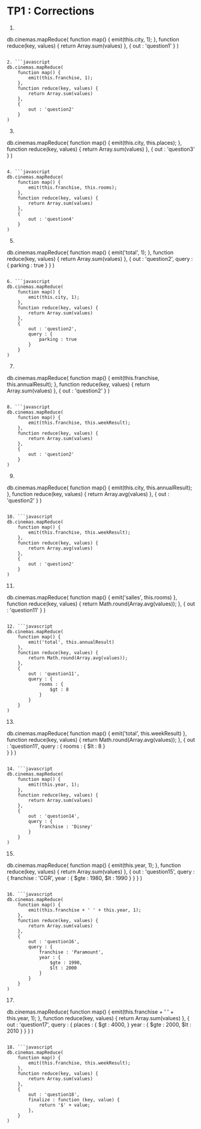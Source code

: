 # TP1 : Corrections

1. ```javascript
db.cinemas.mapReduce(
    function map() {
        emit(this.city, 1);
    },
    function reduce(key, values) {
        return Array.sum(values)
    },
    {
        out : 'question1'
    }
)
```

2. ```javascript
db.cinemas.mapReduce(
    function map() {
        emit(this.franchise, 1);
    },
    function reduce(key, values) {
        return Array.sum(values)
    },
    {
        out : 'question2'
    }
)
```

3. ```javascript
db.cinemas.mapReduce(
    function map() {
        emit(this.city, this.places);
    },
    function reduce(key, values) {
        return Array.sum(values)
    },
    {
        out : 'question3'
    }
)
```

4. ```javascript
db.cinemas.mapReduce(
    function map() {
        emit(this.franchise, this.rooms);
    },
    function reduce(key, values) {
        return Array.sum(values)
    },
    {
        out : 'question4'
    }
)
```

5. ```javascript
db.cinemas.mapReduce(
    function map() {
        emit('total', 1);
    },
    function reduce(key, values) {
        return Array.sum(values)
    },
    {
        out : 'question2',
        query : {
            parking : true
        }
    }
)
```

6. ```javascript
db.cinemas.mapReduce(
    function map() {
        emit(this.city, 1);
    },
    function reduce(key, values) {
        return Array.sum(values)
    },
    {
        out : 'question2',
        query : {
            parking : true
        }
    }
)
```

7. ```javascript
db.cinemas.mapReduce(
    function map() {
        emit(this.franchise, this.annualResult);
    },
    function reduce(key, values) {
        return Array.sum(values)
    },
    {
        out : 'question2'
    }
)
```

8. ```javascript
db.cinemas.mapReduce(
    function map() {
        emit(this.franchise, this.weekResult);
    },
    function reduce(key, values) {
        return Array.sum(values)
    },
    {
        out : 'question2'
    }
)
```

9. ```javascript
db.cinemas.mapReduce(
    function map() {
        emit(this.city, this.annualResult);
    },
    function reduce(key, values) {
        return Array.avg(values)
    },
    {
        out : 'question2'
    }
)
```

10. ```javascript
db.cinemas.mapReduce(
    function map() {
        emit(this.franchise, this.weekResult);
    },
    function reduce(key, values) {
        return Array.avg(values)
    },
    {
        out : 'question2'
    }
)
```

11. ```javascript
db.cinemas.mapReduce(
    function map() {
        emit('salles', this.rooms)
    },
    function reduce(key, values) {
        return Math.round(Array.avg(values));
    },
    {
        out : 'question11'
    }
)
```

12. ```javascript
db.cinemas.mapReduce(
    function map() {
        emit('total', this.annualResult)
    },
    function reduce(key, values) {
        return Math.round(Array.avg(values));
    },
    {
        out : 'question11',
        query : {
            rooms : {
                $gt : 8
            }    
        }
    }
)
```

13. ```javascript
db.cinemas.mapReduce(
    function map() {
        emit('total', this.weekResult)
    },
    function reduce(key, values) {
        return Math.round(Array.avg(values));
    },
    {
        out : 'question11',
        query : {
            rooms : {
                $lt : 8
            }    
        }
    }
)
```

14. ```javascript
db.cinemas.mapReduce(
    function map() {
        emit(this.year, 1);
    },
    function reduce(key, values) {
        return Array.sum(values)
    },
    {
        out : 'question14',
        query : {
            franchise : 'Disney'
        }
    }
)
```

15. ```javascript
db.cinemas.mapReduce(
    function map() {
        emit(this.year, 1);
    },
    function reduce(key, values) {
        return Array.sum(values)
    },
    {
        out : 'question15',
        query : {
            franchise : 'CGR',
            year : {
                $gte : 1980,
                $lt : 1990
            }
        }
    }
)
```

16. ```javascript
db.cinemas.mapReduce(
    function map() {
        emit(this.franchise + ' ' + this.year, 1);
    },
    function reduce(key, values) {
        return Array.sum(values)
    },
    {
        out : 'question16',
        query : {
            franchise : 'Paramount',
            year : {
                $gte : 1990,
                $lt : 2000
            }
        }
    }
)
```

17. ```javascript
db.cinemas.mapReduce(
    function map() {
        emit(this.franchise + ' ' + this.year, 1);
    },
    function reduce(key, values) {
        return Array.sum(values)
    },
    {
        out : 'question17',
        query : {
            places : {
                $gt : 4000,
            }
            year : {
                $gte : 2000,
                $lt : 2010
            }
        }
    }
)
```

18. ```javascript
db.cinemas.mapReduce(
    function map() {
        emit(this.franchise, this.weekResult);
    },
    function reduce(key, values) {
        return Array.sum(values)
    },
    {
        out : 'question18',
        finalize : function (key, value) {
            return '$' + value;
        },
    }
)
```
